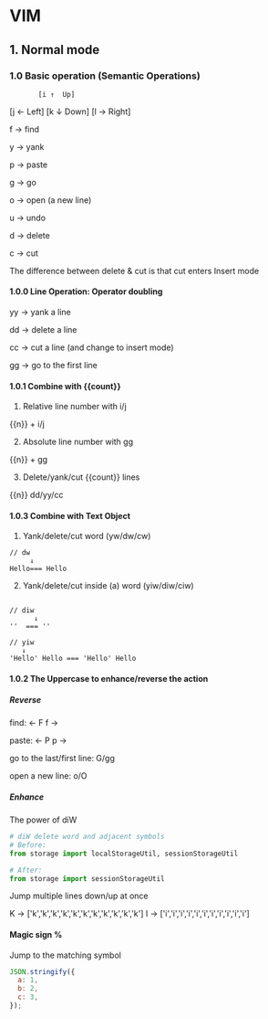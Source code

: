 # VIM

## 1. Normal mode

### 1.0 Basic operation (Semantic Operations)

           [i ↑  Up]

[j ← Left] [k ↓ Down] [l → Right]

f -> find

y -> yank

p -> paste

g -> go

o -> open (a new line)

u -> undo

d -> delete

c -> cut

The difference between delete & cut is that cut enters Insert mode

#### 1.0.0 Line Operation: Operator doubling

yy -> yank a line

dd -> delete a line

cc -> cut a line (and change to insert mode)

gg -> go to the first line

#### 1.0.1 Combine with {{count}}

1. Relative line number with i/j

{{n}} + i/j

2. Absolute line number with gg 

{{n}} + gg

3. Delete/yank/cut {{count}} lines

{{n}} dd/yy/cc

#### 1.0.3 Combine with Text Object

1. Yank/delete/cut word (yw/dw/cw) 

```
// dw
     ↓
Hello=== Hello
```

2. Yank/delete/cut inside (a) word (yiw/diw/ciw)

```

// diw
      ↓
''  === ''

// yiw
   ↓
'Hello' Hello === 'Hello' Hello
```

#### 1.0.2 The Uppercase to enhance/reverse the action

##### Reverse

find: <- F f ->

paste: <- P p ->

go to the last/first line: G/gg

open a new line: o/O

##### Enhance

The power of diW

```python
# diW delete word and adjacent symbols
# Before:
from storage import localStorageUtil, sessionStorageUtil

# After:
from storage import sessionStorageUtil
```

Jump multiple lines down/up at once

K -> ['k','k','k','k','k','k','k','k','k','k','k']
I -> ['i','i','i','i','i','i','i','i','i','i','i']

#### Magic sign %

Jump to the matching symbol

```js
JSON.stringify({
  a: 1,
  b: 2,
  c: 3,
});
```
